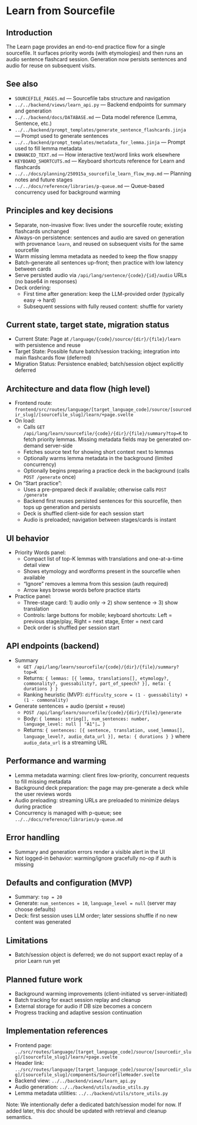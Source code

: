 # Learn from Sourcefile

## Introduction

The Learn page provides an end-to-end practice flow for a single sourcefile. It surfaces priority words (with etymologies) and then runs an audio sentence flashcard session. Generation now persists sentences and audio for reuse on subsequent visits.

## See also

- `SOURCEFILE_PAGES.md` — Sourcefile tabs structure and navigation
- `../../backend/views/learn_api.py` — Backend endpoints for summary and generation
- `../../backend/docs/DATABASE.md` — Data model reference (Lemma, Sentence, etc.)
- `../../backend/prompt_templates/generate_sentence_flashcards.jinja` — Prompt used to generate sentences
- `../../backend/prompt_templates/metadata_for_lemma.jinja` — Prompt used to fill lemma metadata
- `ENHANCED_TEXT.md` — How interactive text/word links work elsewhere
- `KEYBOARD_SHORTCUTS.md` — Keyboard shortcuts reference for Learn and flashcards
- `../../docs/planning/250915a_sourcefile_learn_flow_mvp.md` — Planning notes and future stages
 - `../../docs/reference/libraries/p-queue.md` — Queue-based concurrency used for background warming

## Principles and key decisions

- Separate, non-invasive flow: lives under the sourcefile route; existing flashcards unchanged
- Always-on persistence: sentences and audio are saved on generation with provenance `learn`, and reused on subsequent visits for the same sourcefile
- Warm missing lemma metadata as needed to keep the flow snappy
- Batch-generate all sentences up-front; then practice with low latency between cards
- Serve persisted audio via `/api/lang/sentence/{code}/{id}/audio` URLs (no base64 in responses)
- Deck ordering:
  - First time after generation: keep the LLM-provided order (typically easy → hard)
  - Subsequent sessions with fully reused content: shuffle for variety

## Current state, target state, migration status

- Current State: Page at `/language/{code}/source/{dir}/{file}/learn` with persistence and reuse
- Target State: Possible future batch/session tracking; integration into main flashcards flow (deferred)
- Migration Status: Persistence enabled; batch/session object explicitly deferred

## Architecture and data flow (high level)

- Frontend route: `frontend/src/routes/language/[target_language_code]/source/[sourcedir_slug]/[sourcefile_slug]/learn/+page.svelte`
- On load:
  - Calls `GET /api/lang/learn/sourcefile/{code}/{dir}/{file}/summary?top=K` to fetch priority lemmas. Missing metadata fields may be generated on-demand server-side
  - Fetches source text for showing short context next to lemmas
  - Optionally warms lemma metadata in the background (limited concurrency)
  - Optionally begins preparing a practice deck in the background (calls `POST /generate` once)
- On “Start practice”:
  - Uses a pre-prepared deck if available; otherwise calls `POST /generate`
  - Backend first reuses persisted sentences for this sourcefile, then tops up generation and persists
  - Deck is shuffled client-side for each session start
  - Audio is preloaded; navigation between stages/cards is instant

## UI behavior

- Priority Words panel:
  - Compact list of top-K lemmas with translations and one-at-a-time detail view
  - Shows etymology and wordforms present in the sourcefile when available
  - “Ignore” removes a lemma from this session (auth required)
  - Arrow keys browse words before practice starts
- Practice panel:
  - Three-stage card: 1) audio only → 2) show sentence → 3) show translation
  - Controls: large buttons for mobile; keyboard shortcuts: Left = previous stage/play, Right = next stage, Enter = next card
  - Deck order is shuffled per session start

## API endpoints (backend)

- Summary
  - `GET /api/lang/learn/sourcefile/{code}/{dir}/{file}/summary?top=K`
  - Returns: `{ lemmas: [{ lemma, translations[], etymology?, commonality?, guessability?, part_of_speech? }], meta: { durations } }`
  - Ranking heuristic (MVP): `difficulty_score = (1 - guessability) + (1 - commonality)`
- Generate sentences + audio (persist + reuse)
  - `POST /api/lang/learn/sourcefile/{code}/{dir}/{file}/generate`
  - Body: `{ lemmas: string[], num_sentences: number, language_level: null | "A1"|… }`
  - Returns: `{ sentences: [{ sentence, translation, used_lemmas[], language_level?, audio_data_url }], meta: { durations } }` where `audio_data_url` is a streaming URL

## Performance and warming

- Lemma metadata warming: client fires low-priority, concurrent requests to fill missing metadata
- Background deck preparation: the page may pre-generate a deck while the user reviews words
- Audio preloading: streaming URLs are preloaded to minimize delays during practice
 - Concurrency is managed with p-queue; see `../../docs/reference/libraries/p-queue.md`

## Error handling

- Summary and generation errors render a visible alert in the UI
- Not logged-in behavior: warming/ignore gracefully no-op if auth is missing

## Defaults and configuration (MVP)

- Summary: `top = 20`
- Generate: `num_sentences = 10`, `language_level = null` (server may choose defaults)
- Deck: first session uses LLM order; later sessions shuffle if no new content was generated

## Limitations

- Batch/session object is deferred; we do not support exact replay of a prior Learn run yet

## Planned future work

- Background warming improvements (client-initiated vs server-initiated)
- Batch tracking for exact session replay and cleanup
- External storage for audio if DB size becomes a concern
- Progress tracking and adaptive session continuation

## Implementation references

- Frontend page: `../src/routes/language/[target_language_code]/source/[sourcedir_slug]/[sourcefile_slug]/learn/+page.svelte`
- Header link: `../src/routes/language/[target_language_code]/source/[sourcedir_slug]/[sourcefile_slug]/components/SourcefileHeader.svelte`
- Backend view: `../../backend/views/learn_api.py`
- Audio generation: `../../backend/utils/audio_utils.py`
- Lemma metadata utilities: `../../backend/utils/store_utils.py`

Note: We intentionally defer a dedicated batch/session model for now. If added later, this doc should be updated with retrieval and cleanup semantics.
